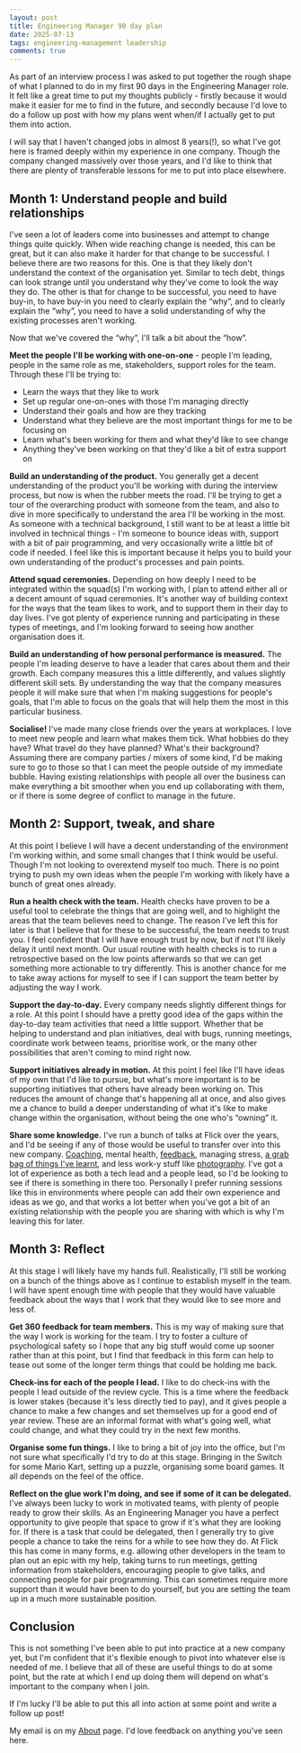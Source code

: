 ```yaml
---
layout: post
title: Engineering Manager 90 day plan
date: 2025-07-13
tags: engineering-management leadership
comments: true
---
```


As part of an interview process I was asked to put together the rough shape of what I planned to do in my first 90 days in the Engineering Manager role. It felt like a great time to put my thoughts publicly - firstly because it would make it easier for me to find in the future, and secondly because I'd love to do a follow up post with how my plans went when/if I actually get to put them into action.

I will say that I haven't changed jobs in almost 8 years(!), so what I've got here is framed deeply within my experience in one company. Though the company changed massively over those years, and I'd like to think that there are plenty of transferable lessons for me to put into place elsewhere.

## Month 1: Understand people and build relationships

I've seen a lot of leaders come into businesses and attempt to change things quite quickly. When wide reaching change is needed, this can be great, but it can also make it harder for that change to be successful. I believe there are two reasons for this. One is that they likely don't understand the context of the organisation yet. Similar to tech debt, things can look strange until you understand why they've come to look the way they do. The other is that for change to be successful, you need to have buy-in, to have buy-in you need to clearly explain the “why”, and to clearly explain the “why”, you need to have a solid understanding of why the existing processes aren't working.

Now that we've covered the “why”, I'll talk a bit about the “how”.

**Meet the people I'll be working with one-on-one** - people I'm leading, people in the same role as me, stakeholders, support roles for the team. Through these I'll be trying to:

* Learn the ways that they like to work
* Set up regular one-on-ones with those I'm managing directly
* Understand their goals and how are they tracking
* Understand what they believe are the most important things for me to be focusing on
* Learn what's been working for them and what they'd like to see change
* Anything they've been working on that they'd like a bit of extra support on

**Build an understanding of the product.** You generally get a decent understanding of the product you'll be working with during the interview process, but now is when the rubber meets the road. I'll be trying to get a tour of the overarching product with someone from the team, and also to dive in more specifically to understand the area I'll be working in the most. As someone with a technical background, I still want to be at least a little bit involved in technical things - I'm someone to bounce ideas with, support with a bit of pair programming, and very occasionally write a little bit of code if needed. I feel like this is important because it helps you to build your own understanding of the product's processes and pain points.

**Attend squad ceremonies.** Depending on how deeply I need to be integrated within the squad(s) I'm working with, I plan to attend either all or a decent amount of squad ceremonies. It's another way of building context for the ways that the team likes to work, and to support them in their day to day lives. I've got plenty of experience running and participating in these types of meetings, and I'm looking forward to seeing how another organisation does it.

**Build an understanding of how personal performance is measured.** The people I'm leading deserve to have a leader that cares about them and their growth. Each company measures this a little differently, and values slightly different skill sets. By understanding the way that the company measures people it will make sure that when I'm making suggestions for people's goals, that I'm able to focus on the goals that will help them the most in this particular business.

**Socialise!** I've made many close friends over the years at workplaces. I love to meet new people and learn what makes them tick. What hobbies do they have? What travel do they have planned? What's their background? Assuming there are company parties / mixers of some kind, I'd be making sure to go to those so that I can meet the people outside of my immediate bubble. Having existing relationships with people all over the business can make everything a bit smoother when you end up collaborating with them, or if there is some degree of conflict to manage in the future.

## Month 2: Support, tweak, and share

At this point I believe I will have a decent understanding of the environment I'm working within, and some small changes that I think would be useful. Though I'm not looking to overextend myself too much. There is no point trying to push my own ideas when the people I'm working with likely have a bunch of great ones already.

**Run a health check with the team.** Health checks have proven to be a useful tool to celebrate the things that are going well, and to highlight the areas that the team believes need to change. The reason I've left this for later is that I believe that for these to be successful, the team needs to trust you. I feel confident that I will have enough trust by now, but if not I'll likely delay it until next month. Our usual routine with health checks is to run a retrospective based on the low points afterwards so that we can get something more actionable to try differently. This is another chance for me to take away actions for myself to see if I can support the team better by adjusting the way I work.

**Support the day-to-day.** Every company needs slightly different things for a role. At this point I should have a pretty good idea of the gaps within the day-to-day team activities that need a little support. Whether that be helping to understand and plan initiatives, deal with bugs, running meetings, coordinate work between teams, prioritise work, or the many other possibilities that aren't coming to mind right now.

**Support initiatives already in motion.** At this point I feel like I'll have ideas of my own that I'd like to pursue, but what's more important is to be supporting initiatives that others have already been working on. This reduces the amount of change that's happening all at once, and also gives me a chance to build a deeper understanding of what it's like to make change within the organisation, without being the one who's “owning” it.

**Share some knowledge.** I've run a bunch of talks at Flick over the years, and I'd be seeing if any of those would be useful to transfer over into this new company. [Coaching](../2025/2025-05-21-coaching-questions.md), mental health, [feedback](../2020/2020-05-03-how-to-give-feedback.md), managing stress, [a grab bag of things I've learnt](../2019/2019-05-21-what-ive-learned-so-far.md), and less work-y stuff like [photography](../2023/2023-09-20-newtown-all.md). I've got a lot of experience as both a tech lead and a people lead, so I'd be looking to see if there is something in there too. Personally I prefer running sessions like this in environments where people can add their own experience and ideas as we go, and that works a lot better when you've got a bit of an existing relationship with the people you are sharing with which is why I'm leaving this for later.

## Month 3: Reflect

At this stage I will likely have my hands full. Realistically, I'll still be working on a bunch of the things above as I continue to establish myself in the team. I will have spent enough time with people that they would have valuable feedback about the ways that I work that they would like to see more and less of.

**Get 360 feedback for team members.** This is my way of making sure that the way I work is working for the team. I try to foster a culture of psychological safety so I hope that any big stuff would come up sooner rather than at this point, but I find that feedback in this form can help to tease out some of the longer term things that could be holding me back.

**Check-ins for each of the people I lead.** I like to do check-ins with the people I lead outside of the review cycle. This is a time where the feedback is lower stakes (because it's less directly tied to pay), and it gives people a chance to make a few changes and set themselves up for a good end of year review. These are an informal format with what's going well, what could change, and what they could try in the next few months.

**Organise some fun things.** I like to bring a bit of joy into the office, but I'm not sure what specifically I'd try to do at this stage. Bringing in the Switch for some Mario Kart, setting up a puzzle, organising some board games. It all depends on the feel of the office.

**Reflect on the glue work I'm doing, and see if some of it can be delegated.** I've always been lucky to work in motivated teams, with plenty of people ready to grow their skills. As an Engineering Manager you have a perfect opportunity to give people that space to grow if it's what they are looking for. If there is a task that could be delegated, then I generally try to give people a chance to take the reins for a while to see how they do. At Flick this has come in many forms, e.g. allowing other developers in the team to plan out an epic with my help, taking turns to run meetings, getting information from stakeholders, encouraging people to give talks, and connecting people for pair programming. This can sometimes require more support than it would have been to do yourself, but you are setting the team up in a much more sustainable position.

## Conclusion

This is not something I've been able to put into practice at a new company yet, but I'm confident that it's flexible enough to pivot into whatever else is needed of me. I believe that all of these are useful things to do at some point, but the rate at which I end up doing them will depend on what's important to the company when I join.

If I'm lucky I'll be able to put this all into action at some point and write a follow up post!

My email is on my [About](/about/) page. I'd love feedback on anything you've seen here.
